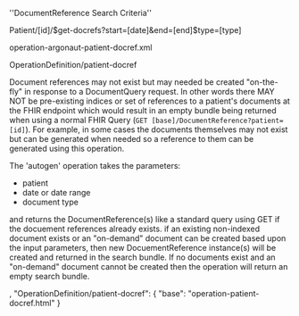 ''DocumentReference Search Criteria''

Patient/[id]/$get-docrefs?start=[date]&end=[end]$type=[type]

operation-argonaut-patient-docref.xml

OperationDefinition/patient-docref

Document references may not exist but may needed be created "on-the-fly" in response to a DocumentQuery request.  In other words there MAY NOT be pre-existing indices or set of references to a patient's documents at the FHIR endpoint which would result in an empty bundle being returned when using a normal FHIR Query (`GET [base]/DocumentReference?patient=[id]`). For example, in some cases the documents themselves may not exist but can be generated when needed so a reference to them can be generated using this operation.

The 'autogen' operation takes the parameters:
- patient
- date or date range
- document type

and returns the DocumentReference(s) like a standard query using GET if the docuement references already exists.  if an existing non-indexed document exists or an "on-demand" document can be created based upon the input parameters, then new DocuementReference instance(s) will be created and returned in the search bundle. If no documents exist and an "on-demand" document cannot be created then the operation will return an empty search bundle.

,
		"OperationDefinition/patient-docref": {
			"base": "operation-patient-docref.html"
		}